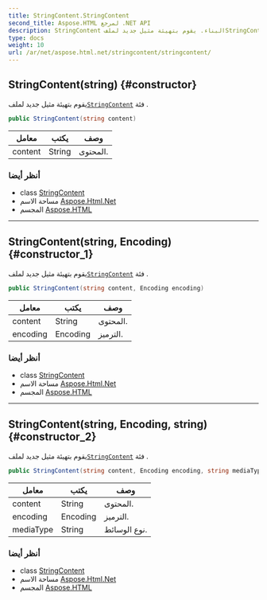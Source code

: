 ```yaml
---
title: StringContent.StringContent
second_title: Aspose.HTML لمرجع .NET API
description: StringContent البناء. يقوم بتهيئة مثيل جديد لملفStringContent فئة .
type: docs
weight: 10
url: /ar/net/aspose.html.net/stringcontent/stringcontent/
---
```

## StringContent(string) {#constructor}

يقوم بتهيئة مثيل جديد لملف[`StringContent`](../) فئة .

```csharp
public StringContent(string content)
```

| معامل | يكتب | وصف |
| --- | --- | --- |
| content | String | المحتوى. |

### أنظر أيضا

* class [StringContent](../)
* مساحة الاسم [Aspose.Html.Net](../../stringcontent/)
* المجسم [Aspose.HTML](../../../)

---

## StringContent(string, Encoding) {#constructor_1}

يقوم بتهيئة مثيل جديد لملف[`StringContent`](../) فئة .

```csharp
public StringContent(string content, Encoding encoding)
```

| معامل | يكتب | وصف |
| --- | --- | --- |
| content | String | المحتوى. |
| encoding | Encoding | الترميز. |

### أنظر أيضا

* class [StringContent](../)
* مساحة الاسم [Aspose.Html.Net](../../stringcontent/)
* المجسم [Aspose.HTML](../../../)

---

## StringContent(string, Encoding, string) {#constructor_2}

يقوم بتهيئة مثيل جديد لملف[`StringContent`](../) فئة .

```csharp
public StringContent(string content, Encoding encoding, string mediaType)
```

| معامل | يكتب | وصف |
| --- | --- | --- |
| content | String | المحتوى. |
| encoding | Encoding | الترميز. |
| mediaType | String | نوع الوسائط. |

### أنظر أيضا

* class [StringContent](../)
* مساحة الاسم [Aspose.Html.Net](../../stringcontent/)
* المجسم [Aspose.HTML](../../../)



